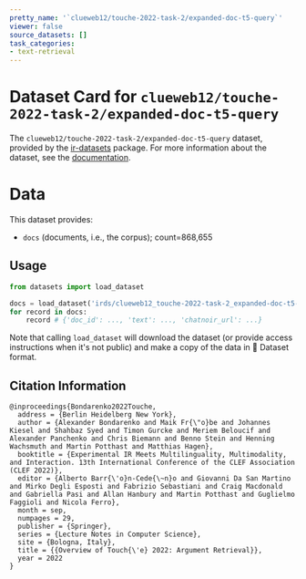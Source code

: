 ```yaml
---
pretty_name: '`clueweb12/touche-2022-task-2/expanded-doc-t5-query`'
viewer: false
source_datasets: []
task_categories:
- text-retrieval
---
```


# Dataset Card for `clueweb12/touche-2022-task-2/expanded-doc-t5-query`

The `clueweb12/touche-2022-task-2/expanded-doc-t5-query` dataset, provided by the [ir-datasets](https://ir-datasets.com/) package.
For more information about the dataset, see the [documentation](https://ir-datasets.com/clueweb12#clueweb12/touche-2022-task-2/expanded-doc-t5-query).

# Data

This dataset provides:
 - `docs` (documents, i.e., the corpus); count=868,655


## Usage

```python
from datasets import load_dataset

docs = load_dataset('irds/clueweb12_touche-2022-task-2_expanded-doc-t5-query', 'docs')
for record in docs:
    record # {'doc_id': ..., 'text': ..., 'chatnoir_url': ...}

```

Note that calling `load_dataset` will download the dataset (or provide access instructions when it's not public) and make a copy of the
data in 🤗 Dataset format.

## Citation Information

```
@inproceedings{Bondarenko2022Touche,
  address = {Berlin Heidelberg New York},
  author = {Alexander Bondarenko and Maik Fr{\"o}be and Johannes Kiesel and Shahbaz Syed and Timon Gurcke and Meriem Beloucif and Alexander Panchenko and Chris Biemann and Benno Stein and Henning Wachsmuth and Martin Potthast and Matthias Hagen},
  booktitle = {Experimental IR Meets Multilinguality, Multimodality, and Interaction. 13th International Conference of the CLEF Association (CLEF 2022)},
  editor = {Alberto Barr{\'o}n-Cede{\~n}o and Giovanni Da San Martino and Mirko Degli Esposti and Fabrizio Sebastiani and Craig Macdonald and Gabriella Pasi and Allan Hanbury and Martin Potthast and Guglielmo Faggioli and Nicola Ferro},
  month = sep,
  numpages = 29,
  publisher = {Springer},
  series = {Lecture Notes in Computer Science},
  site = {Bologna, Italy},
  title = {{Overview of Touch{\'e} 2022: Argument Retrieval}},
  year = 2022
}
```
